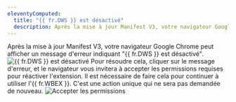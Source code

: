 ```yaml
---
eleventyComputed:
  title: "{{ fr.DWS }} est désactivé"
  description: Après la mise à jour Manifest V3, votre navigateur Google Chrome peut afficher un message d'erreur indiquant "{{ fr.DWS }} est désactivé".
---
```

Après la mise à jour Manifest V3, votre navigateur Google Chrome peut afficher un message d'erreur indiquant "{{ fr.DWS }} est désactivé".
![{{ fr.DWS }} est désactivé](https://cdnweb.devolutions.net/docs/INTERFACE2035.png)
Pour résoudre cela, cliquer sur le message d'erreur, et le navigateur vous invitera à accepter les permissions requises pour réactiver l'extension. Il est nécessaire de faire cela pour continuer à utiliser l'{{ fr.WBEX }}. C'est une action unique qui ne sera pas demandée de nouveau.
![Accepter les permissions](https://cdnweb.devolutions.net/docs/INTERFACE2036.png)